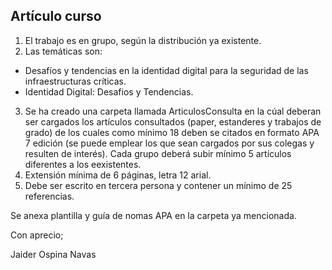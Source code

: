 ## Artículo curso

1. El trabajo es en grupo, según la distribución ya existente.
2. Las  temáticas son:

- Desafíos y tendencias en la identidad digital para la seguridad de las infraestructuras críticas.
- Identidad Digital: Desafios y Tendencias.

3.  Se ha creado una carpeta llamada ArticulosConsulta en la cúal deberan ser cargados los artículos consultados (paper, estanderes y trabajos de grado) de los cuales como mínimo 18 deben se citados en formato APA 7 edición (se puede emplear los que sean cargados por sus colegas y resulten de interés). Cada grupo deberá subir mínimo 5 artículos diferentes a los eexistentes.
4. Extensión mínima de 6 páginas, letra 12 arial.
5. Debe ser escrito en tercera persona y contener un mínimo de 25 referencias.

Se anexa plantilla y guía de nomas APA en la carpeta ya mencionada.

Con aprecio;

Jaider Ospina Navas
